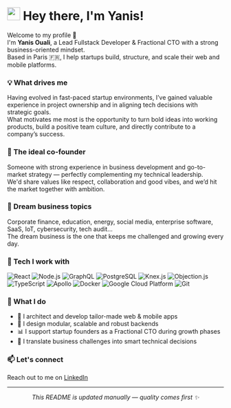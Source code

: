 <h1><img src="https://emojis.slackmojis.com/emojis/images/1531849430/4246/blob-sunglasses.gif?1531849430" width="30"/> Hey there, I'm Yanis!</h1>

<p>Welcome to my profile 👋</br>
I'm <b>Yanis Ouali</b>, a Lead Fullstack Developer & Fractional CTO with a strong business-oriented mindset.</br>
Based in Paris 🇫🇷, I help startups build, structure, and scale their web and mobile platforms.</p>

<h3>💡 What drives me</h3>

<p>
Having evolved in fast-paced startup environments, I’ve gained valuable experience in project ownership and in aligning tech decisions with strategic goals. <br/>
What motivates me most is the opportunity to turn bold ideas into working products, build a positive team culture, and directly contribute to a company’s success.
</p>

<h3>🤝 The ideal co-founder</h3>

<p>
Someone with strong experience in business development and go-to-market strategy — perfectly complementing my technical leadership.<br/>
We'd share values like respect, collaboration and good vibes, and we’d hit the market together with ambition.
</p>

<h3>🚀 Dream business topics</h3>

<p>
Corporate finance, education, energy, social media, enterprise software, SaaS, IoT, cybersecurity, tech audit...<br/>
The dream business is the one that keeps me challenged and growing every day.
</p>

<h3>🧠 Tech I work with</h3>

<p>
  <img alt="React" src="https://img.shields.io/badge/-React-45b8d8?style=flat-square&logo=react&logoColor=white" />
  <img alt="Node.js" src="https://img.shields.io/badge/-Node.js-43853d?style=flat-square&logo=Node.js&logoColor=white" />
  <img alt="GraphQL" src="https://img.shields.io/badge/-GraphQL-E10098?style=flat-square&logo=graphql&logoColor=white" />
  <img alt="PostgreSQL" src="https://img.shields.io/badge/-PostgreSQL-336791?style=flat-square&logo=postgresql&logoColor=white" />
  <img alt="Knex.js" src="https://img.shields.io/badge/-Knex.js-6B4C35?style=flat-square" />
  <img alt="Objection.js" src="https://img.shields.io/badge/-Objection.js-7B3F00?style=flat-square" />
  <img alt="TypeScript" src="https://img.shields.io/badge/-TypeScript-007ACC?style=flat-square&logo=typescript&logoColor=white" />
  <img alt="Apollo" src="https://img.shields.io/badge/-Apollo%20GraphQL-311C87?style=flat-square&logo=apollo-graphql&logoColor=white" />
  <img alt="Docker" src="https://img.shields.io/badge/-Docker-46a2f1?style=flat-square&logo=docker&logoColor=white" />
  <img alt="Google Cloud Platform" src="https://img.shields.io/badge/-Google_Cloud_Platform-1a73e8?style=flat-square&logo=google-cloud&logoColor=white" />
  <img alt="Git" src="https://img.shields.io/badge/-Git-F05032?style=flat-square&logo=git&logoColor=white" />
</p>


<h3>💼 What I do</h3>
<ul>
  <li>📱 I architect and develop tailor-made web & mobile apps</li>
  <li>🧩 I design modular, scalable and robust backends</li>
  <li>📊 I support startup founders as a Fractional CTO during growth phases</li>
  <li>💬 I translate business challenges into smart technical decisions</li>
</ul>

<h3>📫 Let's connect</h3>
<p>Reach out to me on <a href="https://www.linkedin.com/in/yanis-ouali-a10a0119b/">LinkedIn</a></p>

---

<p align="center"><i>This README is updated manually — quality comes first ✨</i></p>
